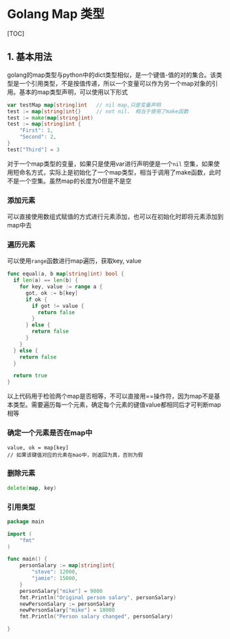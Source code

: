 # Golang Map 类型

[TOC]

## 1. 基本用法

golang的map类型与python中的dict类型相似，是一个键值-值的对的集合。该类型是一个引用类型，不是按值传递，所以一个变量可以作为另一个map对象的引用。基本的map类型声明，可以使用以下形式

```go
var testMap map[string]int   // nil map,只是变量声明
test := map[string]int{}     // not nil， 相当于使用了make函数
test := make(map[string]int)
test := map[string]int {
    "First": 1,
    "Second": 2,
}
test["Third"] = 3
```

对于一个map类型的变量，如果只是使用var进行声明便是一个`nil` 空集，如果使用短命名方式，实际上是初始化了一个map类型，相当于调用了make函数，此时不是一个空集。虽然map的长度为0但是不是空

### 添加元素

可以直接使用数组式赋值的方式进行元素添加，也可以在初始化时即将元素添加到map中去

### 遍历元素

可以使用`range`函数进行map遍历，获取key, value

```go
func equal(a, b map[string]int) bool {
  if len(a) == len(b) {
    for key, value := range a {
      got, ok := b[key]
      if ok {
        if got != value {
          return false
        }
      } else {
        return false
      }
    }
  } else {
    return false
  }

  return true
}
```

以上代码用于检验两个map是否相等，不可以直接用==操作符，因为map不是基本类型。需要遍历每一个元素，确定每个元素的键值value都相同后才可判断map相等

### 确定一个元素是否在map中

```
value, ok = map[key]  
// 如果该键值对应的元素在mao中，则返回为真，否则为假
```

### 删除元素

```go
delete(map, key)
```

### 引用类型

```go
package main

import (  
    "fmt"
)

func main() {  
    personSalary := map[string]int{
        "steve": 12000,
        "jamie": 15000,
    }
    personSalary["mike"] = 9000
    fmt.Println("Original person salary", personSalary)
    newPersonSalary := personSalary
    newPersonSalary["mike"] = 18000
    fmt.Println("Person salary changed", personSalary)

}
```



